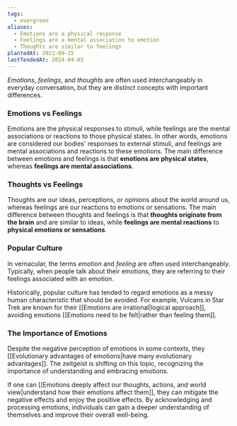 ```yaml
---
tags:
  - evergreen
aliases:
  - Emotions are a physical response
  - Feelings are a mental association to emotion
  - Thoughts are similar to feelings
plantedAt: 2022-09-15
lastTendedAt: 2024-04-03
---
```

*Emotions*, *feelings*, and *thoughts* are often used interchangeably in everyday conversation, but they are distinct concepts with important differences.

### Emotions vs Feelings

Emotions are the physical responses to stimuli, while feelings are the mental associations or reactions to those physical states. In other words, emotions are considered our bodies' responses to external stimuli, and feelings are mental associations and reactions to these emotions. The main difference between emotions and feelings is that **emotions are physical states**, whereas **feelings are mental associations**.

### Thoughts vs Feelings

Thoughts are our ideas, perceptions, or opinions about the world around us, whereas feelings are our reactions to emotions or sensations. The main difference between thoughts and feelings is that **thoughts originate from the brain** and are similar to ideas, while **feelings are mental reactions** to **physical emotions or sensations**.

### Popular Culture

In vernacular, the terms *emotion* and *feeling* are often used interchangeably. Typically, when people talk about their emotions, they are referring to their feelings associated with an emotion.

Historically, popular culture has tended to regard emotions as a messy human characteristic that should be avoided. For example, Vulcans in Star Trek are known for their [[Emotions are irrational|logical approach]], avoiding emotions [[Emotions need to be felt|rather than feeling them]].

### The Importance of Emotions

Despite the negative perception of emotions in some contexts, they [[Evolutionary advantages of emotions|have many evolutionary advantages]]. The zeitgeist is shifting on this topic, recognizing the importance of understanding and embracing emotions.

If one can [[Emotions deeply affect our thoughts, actions, and world view|understand how their emotions affect them]], they can mitigate the negative effects and enjoy the positive effects. By acknowledging and processing emotions, individuals can gain a deeper understanding of themselves and improve their overall well-being.
